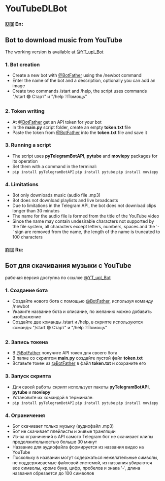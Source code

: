 # YouTubeDLBot


### 🇺🇸 En:

## Bot to download music from YouTube
The working version is available at [@YT_upl_Bot](https://t.me/YT_upl_Bot)

### 1. Bot creation

* Create a new bot with [@BotFather](https://t.me/BotFather) using the /newbot command
* Enter the name of the bot and a description, optionally you can add an image
* Create two commands /start and /help, the script uses commands "/start 🟢 Старт" и "/help ❔Помощь"

### 2. Token writing

* At [@BotFather](https://t.me/BotFather) get an API token for your bot
* In the **main.py** script folder, create an empty **token.txt** file
* Paste the token from [@BotFather](https://t.me/BotFather) into the **token.txt** file and save it

### 3. Running a script

* The script uses **pyTelegramBotAPI**, **pytube** and **moviepy** packages for its operation
* Set them with a command in the terminal:
* `pip install pyTelegramBotAPI`
`pip install pytube`
`pip install moviepy`

### 4. Limitations
* Bot only downloads music (audio file .mp3)
* Bot does not download playlists and live broadcasts
* Due to limitations in the Telegram API, the bot does not download clips longer than 30 minutes
* The name for the audio file is formed from the title of the YouTube video
* Since the name may contain undesirable characters not supported by the file system, all characters except letters, numbers, spaces and the '-' sign are removed from the name, the length of the name is truncated to 100 characters


### 🇷🇺 Ru:

## Бот для скачивания музыки с YouTube
рабочая версия доступна по ссылке [@YT_upl_Bot](https://t.me/YT_upl_Bot)

### 1. Создание бота

* Создайтe нового бота с помощью [@BotFather](https://t.me/BotFather), используя команду /newbot
* Укажите название бота и описание, по желанию можно добавить изображение
* Создайте две команды /start и /help, в скрипте используются команды "/start 🟢 Старт" и "/help ❔Помощь"

### 2. Запись токена

* В [@BotFather](https://t.me/BotFather) получите API токен для своего бота
* В папке со скриптом **main.py** создайте пустой файл **token.txt**
* Вставьте токен из [@BotFather](https://t.me/BotFather) в файл **token.txt** и сохраните его

### 3. Запуск скрипта

* Для своей работы скрипт использует пакеты **pyTelegramBotAPI**, **pytube** и **moviepy**
* Установите их командой в терминале:
* `pip install pyTelegramBotAPI`
`pip install pytube`
`pip install moviepy`

### 4. Ограничения
* Бот скачивает только музыку (аудиофайл .mp3)
* Бот не скачивает плейлисты и живые транляции
* Из-за ограничений в API самого Telegram бот не скачивает клипы продолжительностью больше 30 минут
* Название для аудиофайла формируется из названия видео на YouTube
* Поскольку в названии могут содержаться нежелательные символы, не поддерживаемые файловой системой, из названия убираются все символы, кроме букв, цифр, пробелов и знака '-', длина названия обрезается до 100 символов
